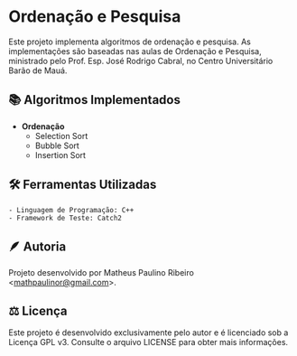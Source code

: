 # Ordenação e Pesquisa

Este projeto implementa algoritmos de ordenação e pesquisa. As implementações são baseadas nas aulas de Ordenação e Pesquisa, ministrado pelo Prof. Esp. José Rodrigo Cabral, no Centro Universitário Barão de Mauá.

## 📚 Algoritmos Implementados

- **Ordenação**
  - Selection Sort
  - Bubble Sort
  - Insertion Sort

## 🛠️ Ferramentas Utilizadas

    - Linguagem de Programação: C++
    - Framework de Teste: Catch2

## 🪶 Autoria

Projeto desenvolvido por Matheus Paulino Ribeiro <[mathpaulinor@gmail.com](https://github.com/Matheus2237)>.

## ⚖️ Licença

Este projeto é desenvolvido exclusivamente pelo autor e é licenciado sob a Licença GPL v3. Consulte o arquivo LICENSE para obter mais informações.
